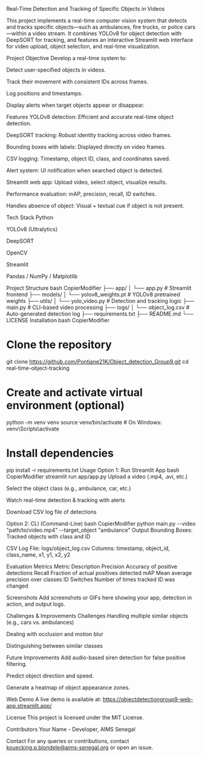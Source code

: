  Real-Time Detection and Tracking of Specific Objects in Videos

 
This project implements a real-time computer vision system that detects and tracks specific objects—such as ambulances, fire trucks, or police cars—within a video stream. It combines YOLOv8 for object detection with DeepSORT for tracking, and features an interactive Streamlit web interface for video upload, object selection, and real-time visualization.


 Project Objective
Develop a real-time system to:

Detect user-specified objects in videos.

Track their movement with consistent IDs across frames.

Log positions and timestamps.

Display alerts when target objects appear or disappear.

 Features
 YOLOv8 detection: Efficient and accurate real-time object detection.

 DeepSORT tracking: Robust identity tracking across video frames.

Bounding boxes with labels: Displayed directly on video frames.

CSV logging: Timestamp, object ID, class, and coordinates saved.

Alert system: UI notification when searched object is detected.

Streamlit web app: Upload video, select object, visualize results.

Performance evaluation: mAP, precision, recall, ID switches.

Handles absence of object: Visual + textual cue if object is not present.

Tech Stack
Python

YOLOv8 (Ultralytics)

DeepSORT

OpenCV

Streamlit

Pandas / NumPy / Matplotlib

Project Structure
bash
CopierModifier
├── app/
│   └── app.py               # Streamlit frontend
├── models/
│   └── yolov8_weights.pt    # YOLOv8 pretrained weights
├── utils/
│   └── yolo_video.py        # Detection and tracking logic
├── main.py                  # CLI-based video processing
├── logs/
│   └── object_log.csv       # Auto-generated detection log
├── requirements.txt
├── README.md
└── LICENSE
Installation
bash
CopierModifier
# Clone the repository
git clone https://github.com/Pontiane21K/Object_detection_Group9.git
cd real-time-object-tracking

# Create and activate virtual environment (optional)
python -m venv venv
source venv/bin/activate  # On Windows: venv\Scripts\activate

# Install dependencies
pip install -r requirements.txt
Usage
Option 1: Run Streamlit App
bash
CopierModifier
streamlit run app/app.py
Upload a video (.mp4, .avi, etc.)

Select the object class (e.g., ambulance, car, etc.)

Watch real-time detection & tracking with alerts

Download CSV log file of detections

Option 2: CLI (Command-Line)
bash
CopierModifier
python main.py --video "path/to/video.mp4" --target_object "ambulance"
Output
Bounding Boxes: Tracked objects with class and ID

CSV Log File: logs/object_log.csv
Columns: timestamp, object_id, class_name, x1, y1, x2, y2

Evaluation Metrics
Metric	Description
Precision	Accuracy of positive detections
Recall	Fraction of actual positives detected
mAP	Mean average precision over classes
ID Switches	Number of times tracked ID was changed

Screenshots
Add screenshots or GIFs here showing your app, detection in action, and output logs.

Challenges & Improvements
Challenges
Handling multiple similar objects (e.g., cars vs. ambulances)

Dealing with occlusion and motion blur

Distinguishing between similar classes

Future Improvements
Add audio-based siren detection for false positive filtering.

Predict object direction and speed.

Generate a heatmap of object appearance zones.

Web Demo
A live demo is available at: https://objectdetectiongroup9-web-app.streamlit.app/

License
This project is licensed under the MIT License.

Contributors
Your Name - Developer, AIMS Senegal

Contact
For any queries or contributions, contact kouecking.p.blondele@aims-senegal.org or open an issue.
